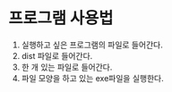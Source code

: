 # 프로그램 사용법
1. 실행하고 싶은 프로그램의 파일로 들어간다.
2. dist 파일로 들어간다.
3. 한 개 있는 파일로 들어간다.
4. 파일 모양을 하고 있는 exe파일을 실행한다.

